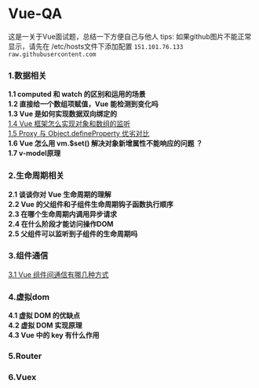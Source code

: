 # Vue-QA

这是一关于Vue面试题，总结一下方便自己与他人
tips: 如果github图片不能正常显示，请先在 /etc/hosts文件下添加配置 `151.101.76.133 raw.githubusercontent.com`

### 1.数据相关
__1.1 computed 和 watch 的区别和运用的场景__  
__1.2 直接给一个数组项赋值，Vue 能检测到变化吗__  
__1.3 Vue 是如何实现数据双向绑定的__  
<a href='./src/1.4Vue 框架怎么实现对象和数组的监听.md'>1.4 Vue 框架怎么实现对象和数组的监听</a><br>
<a href='./src/1.5Vue3的响应式实现.md'>1.5 Proxy 与 Object.defineProperty 优劣对比</a><br>
__1.6 Vue 怎么用 vm.$set() 解决对象新增属性不能响应的问题 ？__  
__1.7 v-model原理__  

### 2.生命周期相关
__2.1 谈谈你对 Vue 生命周期的理解__  
__2.2 Vue 的父组件和子组件生命周期钩子函数执行顺序__  
__2.3 在哪个生命周期内调用异步请求__  
__2.4 在什么阶段才能访问操作DOM__  
__2.5 父组件可以监听到子组件的生命周期吗__  

### 3.组件通信
<a href='./src/3.1组件之间的通信方式.md'>3.1 Vue 组件间通信有哪几种方式</a>

### 4.虚拟dom
__4.1 虚拟 DOM 的优缺点__  
__4.2 虚拟 DOM 实现原理__  
__4.3 Vue 中的 key 有什么作用__  

### 5.Router


### 6.Vuex
